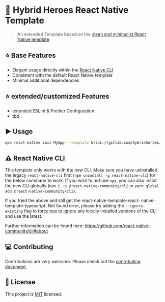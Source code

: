 # :space_invader: Hybrid Heroes React Native Template

> An extended Template based on the [clean and minimalist React Native template](https://img.shields.io/github/issues/react-native-community/react-native-template-typescript).

## :star: Base Features

- Elegant usage directly within the [React Native CLI](https://github.com/react-native-community/cli)
- Consistent with the default React Native template
- Minimal additional dependencies

## :star: extended/customized Features

- extended ESLint & Prettier Configuration
- tbd.

## :arrow_forward: Usage

```sh
npx react-native init MyApp --template https://gitlab.com/hybridheroes/opensource/react-native-template
```

## :warning: React Native CLI

This template only works with the new CLI. Make sure you have uninstalled the legacy `react-native-cli` first (`npm uninstall -g react-native-cli`) for the below command to work. If you wish to not use `npx`, you can also install the new CLI globally (`npm i -g @react-native-community/cli` or `yarn global add @react-native-community/cli`).

If you tried the above and still get the react-native-template-react- native-template-typescript: Not found error, please try adding the `--ignore-existing` flag to [force npx to ignore](https://github.com/npm/npx#description) any locally installed versions of the CLI and use the latest.

Further information can be found here: https://github.com/react-native-community/cli#about

## :computer: Contributing

Contributions are very welcome. Please check out the [contributing document](CONTRIBUTING.md).

## :bookmark: License

This project is [MIT](LICENSE) licensed.
